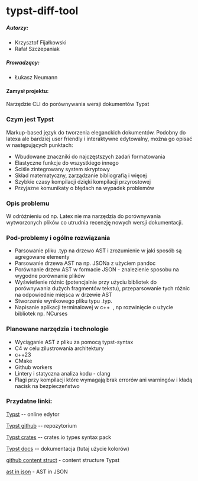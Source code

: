 # typst-diff-tool

##### Autorzy:
- Krzysztof Fijałkowski
- Rafał Szczepaniak

##### Prowadzący:
- Łukasz Neumann

#### Zamysł projektu:
Narzędzie CLI do porównywania wersji dokumentów Typst

### Czym jest Typst
Markup-based język do tworzenia eleganckich dokumentów. Podobny do latexa ale bardziej user friendly i interaktywne edytowalny, można go opisać w następujących punktach:

- Wbudowane znaczniki do najczęstszych zadań formatowania
- Elastyczne funkcje do wszystkiego innego
- Ściśle zintegrowany system skryptowy
- Skład matematyczny, zarządzanie bibliografią i więcej
- Szybkie czasy kompilacji dzięki kompilacji przyrostowej
- Przyjazne komunikaty o błędach na wypadek problemów

### Opis problemu
W odróżnieniu od np. Latex nie ma narzędzia do porównywania wytworzonych plików co utrudnia recenzję nowych wersji dokumentacji.

### Pod-problemy i ogólne rozwiązania
- Parsowanie pliku .typ na drzewo AST i zrozumienie w jaki sposób są agregowane elementy
- Parsowanie drzewa AST na np. JSONa z użyciem pandoc 
- Porównanie drzew AST w formacie JSON - znalezienie sposobu na wygodne porównanie plików
- Wyświetlenie różnic (potencjalnie przy użyciu bibliotek do porównywania dużych fragmentów tekstu), przeparsowanie tych różnic na odpowiednie miejsca w drzewie AST
- Stworzenie wynikowego pliku typu .typ.
- Napisanie aplikacji terminalowej w c++  , np rozwinięcie o użycie bibliotek np. NCurses

### Planowane narzędzia i technologie
- Wyciąganie AST z pliku za pomocą typst-syntax
- C4 w celu zilustrowania architektury
- c++23
- CMake
- Github workers
- Lintery i statyczna analiza kodu - clang
- Flagi przy kompilacji które wymagają brak errorów ani warningów i kładą nacisk na bezpieczeństwo

### Przydatne linki:

[Typst](https://typst.app/) -- online edytor

[Typst github](https://github.com/typst/typst) -- repozytorium

[Typst crates](https://crates.io/crates/typst-syntax) -- crates.io types syntax pack

[Typst docs](https://typst.app/docs/reference/visualize/color/) -- dokumentacja (tutaj użycie kolorów)

[github content struct](https://github.com/typst/typst/blob/main/crates/typst/src/foundations/content.rs#L75) - content structure Typst

[ast in json](https://esdiscuss.org/topic/ast-in-json-format) - AST in JSON
